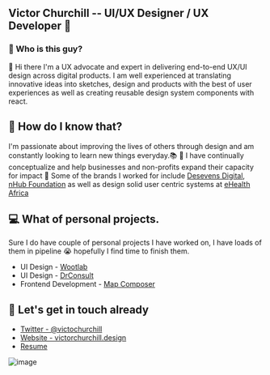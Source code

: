 ## Victor Churchill -- UI/UX Designer / UX Developer :rocket:

### :eyes: Who is this guy?

👋  Hi there I'm a UX advocate and expert in delivering end-to-end UX/UI design across digital products. I am well experienced at translating innovative ideas into sketches, design and products with the best of user experiences as well as creating reusable design system components with react.


## 🤔 How do I know that?
I'm passionate about improving the lives of others through design and am constantly looking to learn new things everyday.:books: :book: I have continually conceptualize and  help businesses and non-profits expand their capacity for impact 🚀 Some of the brands I worked for include [Desevens Digital](https://desevens.digital/), [nHub Foundation](http://nhubnigeria.com/) as well as design solid user centric systems at [eHealth Africa](https://www.ehealthafrica.org/)

## :computer: What of personal projects.
Sure I do have couple of personal projects I have worked on, I have loads of them in pipeline :sob: hopefully I find time to finish them.

- UI Design - [Wootlab](https://www.figma.com/proto/h5sbEGwj5SdUE81bJiDL3t/Wootlab?node-id=104%3A21&viewport=-2943%2C192%2C0.20537690818309784&scaling=scale-down-width)
- UI Design - [DrConsult](https://www.figma.com/proto/bxdrCid8OEVwWloJG8EUud/DrConsult-Copy?node-id=249%3A0&viewport=167%2C367%2C0.04404543340206146&scaling=scale-down)
- Frontend Development - [Map Composer](https://mapping.ehealthafrica.org/)

## :iphone: Let's get in touch already
- [Twitter - @victochurchill](https://twitter.com/VictoChurchill)
- [Website - victorchurchill.design](https//victorchurchill.design)
- [Resume](https://drive.google.com/file/d/15uuvV5m1YjEioxsSeDUrrhAP56GJ0nxC/view?usp=sharing)

![image](https://user-images.githubusercontent.com/37630394/108613478-c5a2e900-73f2-11eb-9044-0e97939dc43d.png)
